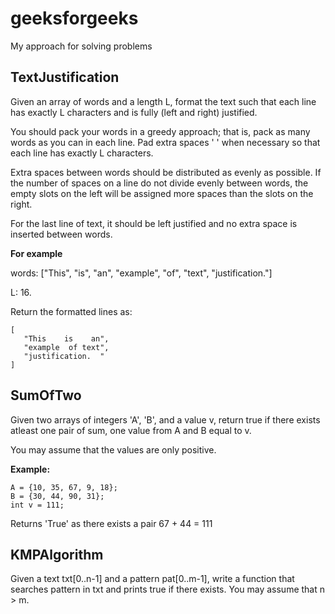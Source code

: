 # geeksforgeeks
My approach for solving problems

## TextJustification
Given an array of words and a length L, format the text such that each line has exactly L characters and is fully (left and right) justified. 

You should pack your words in a greedy approach; that is, pack as many words as you can in each line. Pad extra spaces ' ' when necessary so that each line has exactly L characters. 

Extra spaces between words should be distributed as evenly as possible. If the number of spaces on a line do not divide evenly between words, the empty slots on the left will be assigned more spaces than the slots on the right. 

For the last line of text, it should be left justified and no extra space is inserted between words.

**For example**

words: ["This", "is", "an", "example", "of", "text", "justification."]

L: 16.

Return the formatted lines as:

```
[
   "This    is    an",
   "example  of text",
   "justification.  "
]
```

## SumOfTwo
Given two arrays of integers 'A', 'B', and a value v, return true if there exists atleast one pair of sum, one value from A and B equal to v.

You may assume that the values are only positive.

**Example:**

```
A = {10, 35, 67, 9, 18};
B = {30, 44, 90, 31};
int v = 111;
```

Returns 'True' as there exists a pair 67 + 44 = 111 

## KMPAlgorithm
Given a text txt[0..n-1] and a pattern pat[0..m-1], write a function that searches pattern in txt and prints true if there exists. You may assume that n > m.

